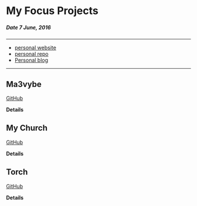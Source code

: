 # My Focus Projects
##### __Date 7 June, 2016__

---

  - [personal website](https://cnzau.bitballoon.com)
  - [personal repo](https://github.com/cnzau/cnzau)
  - [Personal blog](http://cnzau.github.io/cnzau/blog)
---

## Ma3vybe
[GitHub](https://github.com/cnzau/ma3vybe)

**Details**

## My Church
[GitHub](https://github.com/cnzau/MyChurch)

**Details**

## Torch
[GitHub](https://github.com/cnzau/torch)

**Details**